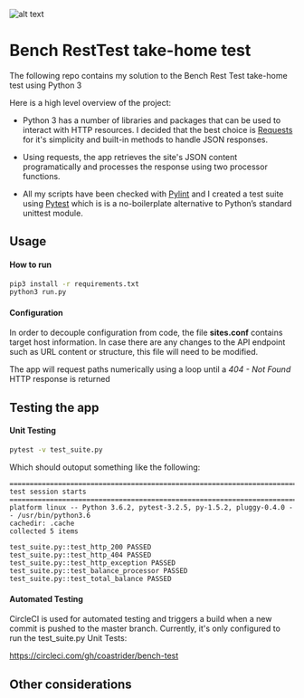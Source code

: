 ![alt text](https://circleci.com/gh/coastrider/bench-test.png?circle-token=:circle-token "CircleCI Status Badge")
# Bench RestTest take-home test 

The following repo contains my solution to the Bench Rest Test take-home test using Python 3

Here is a high level overview of the project: 
  - Python 3 has a number of libraries and packages that can be used to interact with HTTP resources. I decided that the best choice is [Requests](http://docs.python-requests.org/en/master/user/quickstart/) for it's simplicity and built-in methods to handle JSON responses. 

  - Using requests, the app retrieves the site's JSON content programatically and processes the response using two processor functions. 

  - All my scripts have been checked with [Pylint](https://www.pylint.org/) and I created a test suite using [Pytest](https://docs.pytest.org/en/latest/) which is is a no-boilerplate alternative to Python’s standard unittest module.

## Usage
#### How to run
```bash
pip3 install -r requirements.txt
python3 run.py
```
#### Configuration 
In order to decouple configuration from code, the file **sites.conf** contains target host information. In case there are any changes to the API endpoint such as URL content or structure, this file will need to be modified.

The app will request paths numerically using a loop until a *404 - Not Found* HTTP response is returned

## Testing the app
#### Unit Testing
```bash
pytest -v test_suite.py
```
Which should outoput something like the following:
```
============================================================================== test session starts ===============================================================================
platform linux -- Python 3.6.2, pytest-3.2.5, py-1.5.2, pluggy-0.4.0 -- /usr/bin/python3.6
cachedir: .cache
collected 5 items

test_suite.py::test_http_200 PASSED
test_suite.py::test_http_404 PASSED
test_suite.py::test_http_exception PASSED
test_suite.py::test_balance_processor PASSED
test_suite.py::test_total_balance PASSED
```
#### Automated Testing
CircleCI is used for automated testing and triggers a build when a new commit is pushed to the master branch. Currently, it's only configured to run the test_suite.py Unit Tests:

https://circleci.com/gh/coastrider/bench-test

## Other considerations

